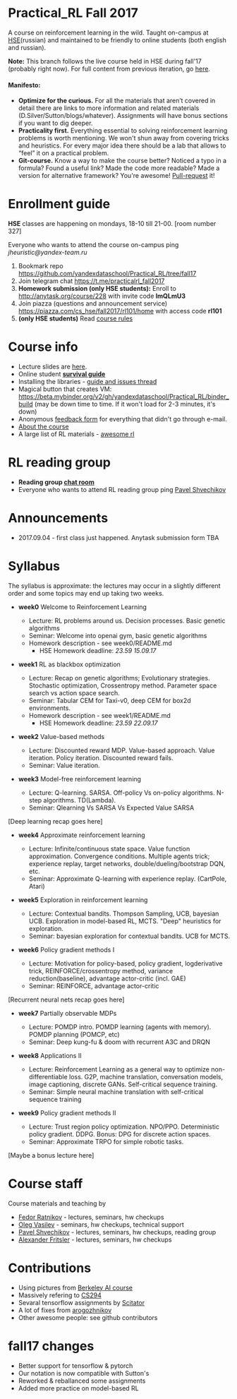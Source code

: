 # Practical_RL Fall 2017
A course on reinforcement learning in the wild.
Taught on-campus at [HSE](https://cs.hse.ru)(russian) and maintained to be friendly to online students (both english and russian).


__Note:__ This branch follows the  live course held in HSE during fall'17 (probably right now). For full content from previous iteration, go [here](https://github.com/yandexdataschool/practical_rl/tree/master).


#### Manifesto:
* __Optimize for the curious.__ For all the materials that aren’t covered in detail there are links to more information and related materials (D.Silver/Sutton/blogs/whatever). Assignments will have bonus sections if you want to dig deeper.
* __Practicality first.__ Everything essential to solving reinforcement learning problems is worth mentioning. We won't shun away from covering tricks and heuristics. For every major idea there should be a lab that allows to “feel” it on a practical problem.
* __Git-course.__ Know a way to make the course better? Noticed a typo in a formula? Found a useful link? Made the code more readable? Made a version for alternative framework? You're awesome! [Pull-request](https://help.github.com/articles/about-pull-requests/) it!

# Enrollment guide
__HSE__ classes are happening on mondays, 18-10 till 21-00. [room number 327] 

Everyone who wants to attend the course on-campus ping _jheuristic@yandex-team.ru_

1. Bookmark repo https://github.com/yandexdataschool/Practical_RL/tree/fall17
2. Join telegram chat https://t.me/practicalrl_fall2017
3. __Homework submission (only HSE students):__ Enroll to http://anytask.org/course/228 with invite code __lmQLmU3__ 
4. Join piazza (questions and announcement service) https://piazza.com/cs_hse/fall2017/rl101/home with access code __rl101__
5. __(only HSE students)__  Read [course rules](https://github.com/yandexdataschool/Practical_RL/wiki/Homeworks-and-grading-(HSE-and-YSDA))


# Course info

* Lecture slides are [here](https://yadi.sk/d/loPpY45J3EAYfU).
* Online student __[survival guide](https://github.com/yandexdataschool/Practical_RL/wiki/Online-student's-survival-guide)__
* Installing the libraries - [guide and issues thread](https://github.com/yandexdataschool/Practical_RL/issues/1)
* Magical button that creates VM: https://beta.mybinder.org/v2/gh/yandexdataschool/Practical_RL/binder_build (may be down time to time. If it won't load for 2-3 minutes, it's down)
* Anonymous [feedback form](https://docs.google.com/forms/d/e/1FAIpQLSdurWw97Sm9xCyYwC8g3iB5EibITnoPJW2IkOVQYE_kcXPh6Q/viewform) for everything that didn't go through e-mail.
* [About the course](https://github.com/yandexdataschool/Practical_RL/wiki/Practical-RL)
* A large list of RL materials - [awesome rl](https://github.com/aikorea/awesome-rl)

# RL reading group
* __Reading group [chat room](https://t.me/theoreticalrl)__
* Everyone who wants to attend RL reading group ping [Pavel Shvechikov](1xolodec@gmail.com)



# Announcements
* 2017.09.04 - first class just happened. Anytask submission form TBA

# Syllabus

The syllabus is approximate: the lectures may occur in a slightly different order and some topics may end up taking two weeks.

* __week0__ Welcome to Reinforcement Learning
  * Lecture: RL problems around us. Decision processes. Basic genetic algorithms
  * Seminar: Welcome into openai gym, basic genetic algorithms
  * Homework description - see week0/README.md
    * HSE Homework deadline: _23.59 15.09.17_

* __week1__ RL as blackbox optimization
  * Lecture: Recap on genetic algorithms; Evolutionary strategies. Stochastic optimization, Crossentropy method. Parameter space search vs action space search.
  * Seminar: Tabular CEM for Taxi-v0, deep CEM for box2d environments.
  * Homework description - see week1/README.md
    * HSE Homework deadline: _23.59 22.09.17_

* __week2__ Value-based methods
  * Lecture: Discounted reward MDP. Value-based approach. Value iteration. Policy iteration. Discounted reward fails.
  * Seminar: Value iteration.

* __week3__ Model-free reinforcement learning
  * Lecture: Q-learning. SARSA. Off-policy Vs on-policy algorithms. N-step algorithms. TD(Lambda).
  * Seminar: Qlearning Vs SARSA Vs Expected Value SARSA

[Deep learning recap goes here]

* __week4__ Approximate reinforcement learning
  * Lecture: Infinite/continuous state space. Value function approximation. Convergence conditions. Multiple agents trick; experience replay, target networks, double/dueling/bootstrap DQN, etc.
  * Seminar:  Approximate Q-learning with experience replay. (CartPole, Atari)

* __week5__ Exploration in reinforcement learning
  * Lecture: Contextual bandits. Thompson Sampling, UCB, bayesian UCB. Exploration in model-based RL, MCTS. "Deep" heuristics for exploration.
  * Seminar: bayesian exploration for contextual bandits. UCB for MCTS.

* __week6__ Policy gradient methods I
  * Lecture: Motivation for policy-based, policy gradient, logderivative trick, REINFORCE/crossentropy method, variance reduction(baseline), advantage actor-critic (incl. GAE)
  * Seminar: REINFORCE, advantage actor-critic

[Recurrent neural nets recap goes here]

* __week7__ Partially observable MDPs
  * Lecture: POMDP intro. POMDP learning (agents with memory). POMDP planning (POMCP, etc)
  * Seminar: Deep kung-fu & doom with recurrent A3C and DRQN
    
* __week8__ Applications II
  * Lecture: Reinforcement Learning as a general way to optimize non-differentiable loss. G2P, machine translation, conversation models, image captioning, discrete GANs. Self-critical sequence training.
  * Seminar: Simple neural machine translation with self-critical sequence training

* __week9__ Policy gradient methods II
  * Lecture: Trust region policy optimization. NPO/PPO. Deterministic policy gradient. DDPG. Bonus: DPG for discrete action spaces.
  * Seminar: Approximate TRPO for simple robotic tasks.

[Maybe a bonus lecture here]





# Course staff
Course materials and teaching by
- [Fedor Ratnikov](https://github.com/justheuristic/) - lectures, seminars, hw checkups
- [Oleg Vasilev](https://github.com/Omrigan) - seminars, hw checkups, technical support
- [Pavel Shvechikov](https://github.com/bestxolodec) - lectures, seminars, hw checkups, reading group
- [Alexander Fritsler](https://github.com/Fritz449) - lectures, seminars, hw checkups

# Contributions
* Using pictures from [Berkeley AI course](http://ai.berkeley.edu/home.html)
* Massively refering to [CS294](http://rll.berkeley.edu/deeprlcourse/)
* Sevaral tensorflow assignments by [Scitator](https://github.com/Scitator)
* A lot of fixes from [arogozhnikov](https://github.com/arogozhnikov)
* Other awesome people: see github contributors


# fall17 changes
* Better support for tensorflow & pytorch
* Our notation is now compatible with Sutton's
* Reworked & reballanced some assignments
* Added more practice on model-based RL
